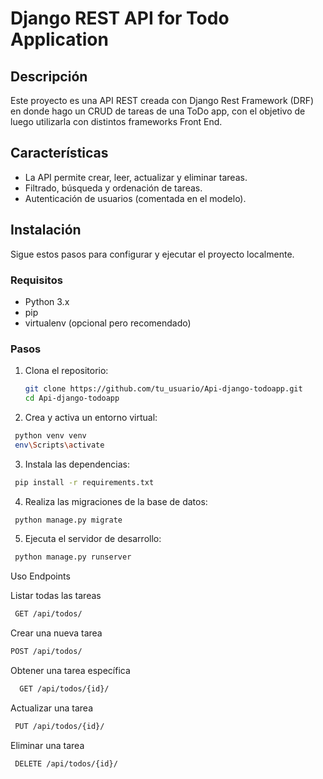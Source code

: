 # Django REST API for Todo Application

## Descripción

Este proyecto es una API REST creada con Django Rest Framework (DRF) en donde hago un CRUD de tareas de una ToDo app, con el objetivo de luego utilizarla con distintos frameworks Front End.

## Características

- La API permite crear, leer, actualizar y eliminar tareas.
- Filtrado, búsqueda y ordenación de tareas.
- Autenticación de usuarios (comentada en el modelo).

## Instalación

Sigue estos pasos para configurar y ejecutar el proyecto localmente.

### Requisitos

- Python 3.x
- pip
- virtualenv (opcional pero recomendado)

### Pasos

1. Clona el repositorio:
   ```sh
   git clone https://github.com/tu_usuario/Api-django-todoapp.git
   cd Api-django-todoapp
   ```
2. Crea y activa un entorno virtual:
  ```sh
   python venv venv
   env\Scripts\activate
  ```
3. Instala las dependencias:
  ```sh
   pip install -r requirements.txt
  ```
4. Realiza las migraciones de la base de datos:
  ```sh
   python manage.py migrate
  ```
5. Ejecuta el servidor de desarrollo:
  ```sh
   python manage.py runserver
  ```

Uso
Endpoints

Listar todas las tareas
  ```sh
   GET /api/todos/
  ```
Crear una nueva tarea
   ```sh
   POST /api/todos/
  ```
Obtener una tarea específica
 ```sh
   GET /api/todos/{id}/
  ```
Actualizar una tarea
  ```sh
   PUT /api/todos/{id}/
  ```
Eliminar una tarea
  ```sh
   DELETE /api/todos/{id}/
  ```

